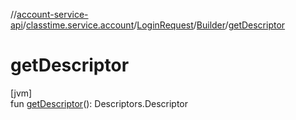 //[account-service-api](../../../../index.md)/[classtime.service.account](../../index.md)/[LoginRequest](../index.md)/[Builder](index.md)/[getDescriptor](get-descriptor.md)

# getDescriptor

[jvm]\
fun [getDescriptor](get-descriptor.md)(): Descriptors.Descriptor
